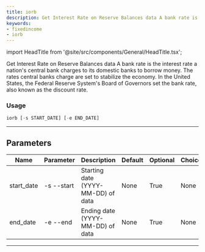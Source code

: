 ```yaml
---
title: iorb
description: Get Interest Rate on Reserve Balances data A bank rate is the interest rate a nation's central bank charges to its domestic banks to borrow money
keywords:
- fixedincome
- iorb
---
```


import HeadTitle from '@site/src/components/General/HeadTitle.tsx';

<HeadTitle title="fixedincome /iorb - Reference | OpenBB Terminal Docs" />

Get Interest Rate on Reserve Balances data A bank rate is the interest rate a nation's central bank charges to its domestic banks to borrow money. The rates central banks charge are set to stabilize the economy. In the United States, the Federal Reserve System's Board of Governors set the bank rate, also known as the discount rate.

### Usage

```python wordwrap
iorb [-s START_DATE] [-e END_DATE]
```

---

## Parameters

| Name | Parameter | Description | Default | Optional | Choices |
| ---- | --------- | ----------- | ------- | -------- | ------- |
| start_date | -s  --start | Starting date (YYYY-MM-DD) of data | None | True | None |
| end_date | -e  --end | Ending date (YYYY-MM-DD) of data | None | True | None |

---
